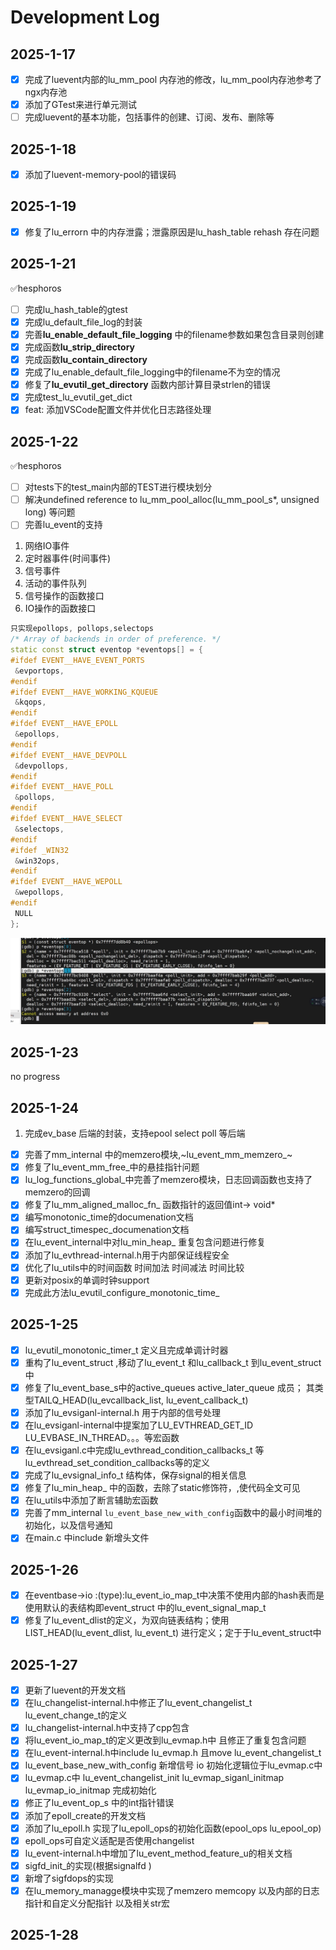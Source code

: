 # Development Log

## 2025-1-17

- [X] 完成了luevent内部的lu_mm_pool 内存池的修改，lu_mm_pool内存池参考了ngx内存池
- [X] 添加了GTest来进行单元测试
- [ ] 完成luevent的基本功能，包括事件的创建、订阅、发布、删除等

## 2025-1-18

- [X] 添加了luevent-memory-pool的错误码

## 2025-1-19

- [X] 修复了lu_errorn 中的内存泄露；泄露原因是lu_hash_table rehash 存在问题

## 2025-1-21

✅hesphoros

- [ ] 完成lu_hash_table的gtest
- [x] 完成lu_default_file_log的封装
- [x] 完善**lu_enable_default_file_logging** 中的filename参数如果包含目录则创建
- [x] 完成函数**lu_strip_directory**
- [x] 完成函数**lu_contain_directory**
- [x] 完成了lu_enable_default_file_logging中的filename不为空的情况
- [x] 修复了**lu_evutil_get_directory** 函数内部计算目录strlen的错误
- [x] 完成test_lu_evutil_get_dict
- [x] feat: 添加VSCode配置文件并优化日志路径处理

## 2025-1-22

✅hesphoros

- [ ] 对tests下的test_main内部的TEST进行模块划分
- [ ]  解决undefined reference to lu_mm_pool_alloc(lu_mm_pool_s*, unsigned long) 等问题
- [ ] 完善lu_event的支持

1. 网络IO事件
2. 定时器事件(时间事件)
3. 信号事件
4. 活动的事件队列
5. 信号操作的函数接口
6. IO操作的函数接口

~~~cpp
只实现epollops, pollops,selectops
/* Array of backends in order of preference. */
static const struct eventop *eventops[] = {
#ifdef EVENT__HAVE_EVENT_PORTS
 &evportops,
#endif
#ifdef EVENT__HAVE_WORKING_KQUEUE
 &kqops,
#endif
#ifdef EVENT__HAVE_EPOLL
 &epollops,
#endif
#ifdef EVENT__HAVE_DEVPOLL
 &devpollops,
#endif
#ifdef EVENT__HAVE_POLL
 &pollops,
#endif
#ifdef EVENT__HAVE_SELECT
 &selectops,
#endif
#ifdef _WIN32
 &win32ops,
#endif
#ifdef EVENT__HAVE_WEPOLL
 &wepollops,
#endif
 NULL
};
~~~

![alt text](image.png)

## 2025-1-23

no progress

## 2025-1-24

1. 完成ev_base 后端的封装，支持epool select poll 等后端

- [X] 完善了mm_internal 中的memzero模块,~lu_event_mm_memzero_~
- [X] 修复了lu_event_mm_free_中的悬挂指针问题
- [X] lu_log_functions_global_中完善了memzero模块，日志回调函数也支持了memzero的回调
- [X] 修复了lu_mm_aligned_malloc_fn_ 函数指针的返回值int-> void*
- [X] 编写monotonic_time的documenation文档
- [X] 编写struct_timespec_documenation文档
- [X] 在lu_event_internal中对lu_min_heap_ 重复包含问题进行修复
- [X] 添加了lu_evthread-internal.h用于内部保证线程安全
- [X] 优化了lu_utils中的时间函数 时间加法  时间减法  时间比较
- [X] 更新对posix的单调时钟support
- [X] 完成此方法lu_evutil_configure_monotonic_time_

## 2025-1-25

- [X] lu_evutil_monotonic_timer_t 定义且完成单调计时器
- [X] 重构了lu_event_struct ,移动了lu_event_t 和lu_callback_t 到lu_event_struct中
- [X] 修复了lu_event_base_s中的active_queues active_later_queue 成员；
    其类型TAILQ_HEAD(lu_evcallback_list, lu_event_callback_t)
- [X] 添加了lu_evsiganl-internal.h 用于内部的信号处理
- [X] 在lu_evsiganl-internal中提案加了LU_EVTHREAD_GET_ID LU_EVBASE_IN_THREAD。。。等宏函数
- [X] 在lu_evsiganl.c中完成lu_evthread_condition_callbacks_t 等 lu_evthread_set_condition_callbacks等的定义
- [X] 完成了lu_evsignal_info_t 结构体，保存signal的相关信息
- [X] 修复了lu_min_heap_ 中的函数，去除了static修饰符，,使代码全文可见
- [X] 在lu_utils中添加了断言辅助宏函数
- [X] 完善了mm_internal `lu_event_base_new_with_config`函数中的最小时间堆的初始化，以及信号通知
- [X] 在main.c 中include 新增头文件

## 2025-1-26

- [X] 在eventbase->io :(type):lu_event_io_map_t中决策不使用内部的hash表而是使用默认的表结构即event_struct 中的lu_event_signal_map_t
- [X] 修复了lu_event_dlist的定义，为双向链表结构；使用LIST_HEAD(lu_event_dlist, lu_event_t) 进行定义；定于于lu_event_struct中

## 2025-1-27

- [X] 更新了luevent的开发文档
- [X] 在lu_changelist-internal.h中修正了lu_event_changelist_t lu_event_change_t的定义
- [X] lu_changelist-internal.h中支持了cpp包含
- [X] 将lu_event_io_map_t的定义更改到lu_evmap.h中 且修正了重复包含问题
- [X] 在lu_event-internal.h中include lu_evmap.h 且move lu_event_changelist_t
- [X] lu_event_base_new_with_config 新增信号 io 初始化逻辑位于lu_evmap.c中
- [X] lu_evmap.c中 lu_event_changelist_init lu_evmap_siganl_initmap lu_evmap_io_initmap 完成初始化
- [X] 修正了lu_event_op_s 中的int指针错误
- [X] 添加了epoll_create的开发文档
- [X] 添加了lu_epoll.h 实现了lu_epoll_ops的初始化函数(epool_ops lu_epool_op)
- [X] epoll_ops可自定义适配是否使用changelist
- [X] lu_event-internal.h中增加了lu_event_method_feature_u的相关文档
- [X] sigfd_init_的实现(根据signalfd )
- [X] 新增了sigfdops的实现
- [X] 在lu_memory_managge模块中实现了memzero memcopy 以及内部的日志指针和自定义分配指针 以及相关str宏

## 2025-1-28
